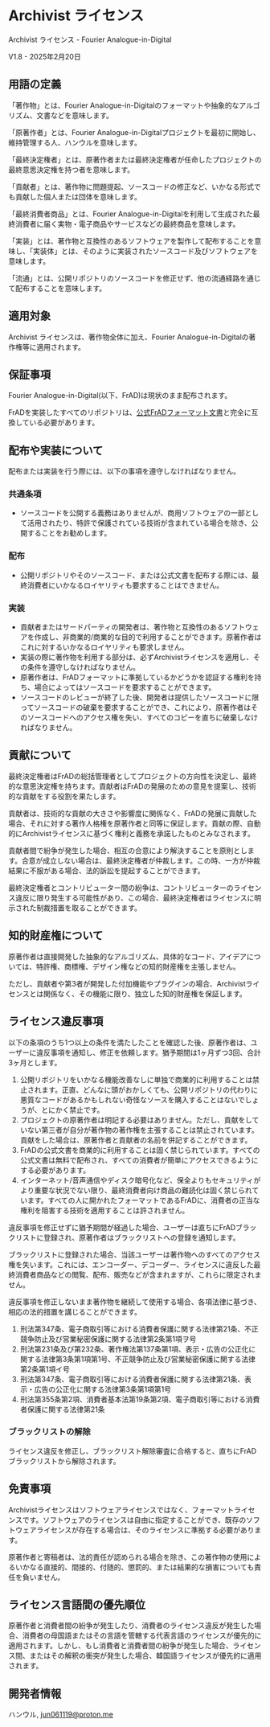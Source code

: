 # Archivist ライセンス

Archivist ライセンス - Fourier Analogue-in-Digital

V1.8 - 2025年2月20日

## 用語の定義

「著作物」とは、Fourier Analogue-in-Digitalのフォーマットや抽象的なアルゴリズム、文書などを意味します。

「原著作者」とは、Fourier Analogue-in-Digitalプロジェクトを最初に開始し、維持管理する人、ハンウルを意味します。

「最終決定権者」とは、原著作者または最終決定権者が任命したプロジェクトの最終意思決定権を持つ者を意味します。

「貢献者」とは、著作物に問題提起、ソースコードの修正など、いかなる形式でも貢献した個人または団体を意味します。

「最終消費者商品」とは、Fourier Analogue-in-Digitalを利用して生成された最終消費者に届く実物・電子商品やサービスなどの最終商品を意味します。

「実装」とは、著作物と互換性のあるソフトウェアを製作して配布することを意味し、「実装体」とは、そのように実装されたソースコード及びソフトウェアを意味します。

「流通」とは、公開リポジトリのソースコードを修正せず、他の流通経路を通じて配布することを意味します。

## 適用対象

Archivist ライセンスは、著作物全体に加え、Fourier Analogue-in-Digitalの著作権等に適用されます。

## 保証事項

Fourier Analogue-in-Digital(以下、FrAD)は現状のまま配布されます。

FrADを実装したすべてのリポジトリは、[公式FrADフォーマット文書](https://mikhael-openworkspace.notion.site/Format-specs-727affae8db043f2b50372d91d534368?pvs=4)と完全に互換している必要があります。

## 配布や実装について

配布または実装を行う際には、以下の事項を遵守しなければなりません。

### 共通条項

- ソースコードを公開する義務はありませんが、商用ソフトウェアの一部として活用されたり、特許で保護されている技術が含まれている場合を除き、公開することをお勧めします。

### 配布

- 公開リポジトリやそのソースコード、または公式文書を配布する際には、最終消費者にいかなるロイヤリティも要求することはできません。

### 実装

- 貢献者またはサードパーティの開発者は、著作物と互換性のあるソフトウェアを作成し、非商業的/商業的な目的で利用することができます。原著作者はこれに対するいかなるロイヤリティも要求しません。
- 実装の際に著作物を利用する部分は、必ずArchivistライセンスを適用し、その条件を遵守しなければなりません。
- 原著作者は、FrADフォーマットに準拠しているかどうかを認証する権利を持ち、場合によってはソースコードを要求することができます。
- ソースコードのレビューが終了した後、開発者は提供したソースコードに限ってソースコードの破棄を要求することができ、これにより、原著作者はそのソースコードへのアクセス権を失い、すべてのコピーを直ちに破棄しなければなりません。

## 貢献について

最終決定権者はFrADの総括管理者としてプロジェクトの方向性を決定し、最終的な意思決定権を持ちます。貢献者はFrADの発展のための意見を提案し、技術的な貢献をする役割を果たします。

貢献者は、技術的な貢献の大きさや影響度に関係なく、FrADの発展に貢献した場合、それに対する著作人格権を原著作者と同等に保証します。貢献の際、自動的にArchivistライセンスに基づく権利と義務を承諾したものとみなされます。

貢献者間で紛争が発生した場合、相互の合意により解決することを原則とします。合意が成立しない場合は、最終決定権者が仲裁します。この時、一方が仲裁結果に不服がある場合、法的訴訟を提起することができます。

最終決定権者とコントリビューター間の紛争は、コントリビューターのライセンス違反に限り発生する可能性があり、この場合、最終決定権者はライセンスに明示された制裁措置を取ることができます。

## 知的財産権について

原著作者は直接開発した抽象的なアルゴリズム、具体的なコード、アイデアについては、特許権、商標権、デザイン権などの知的財産権を主張しません。

ただし、貢献者や第3者が開発した付加機能やプラグインの場合、Archivistライセンスとは関係なく、その機能に限り、独立した知的財産権を保証します。

## ライセンス違反事項

以下の条項のうち1つ以上の条件を満たしたことを確認した後、原著作者は、ユーザーに違反事項を通知し、修正を依頼します。猶予期間は1ヶ月ずつ3回、合計3ヶ月とします。

1. 公開リポジトリをいかなる機能改善なしに単独で商業的に利用することは禁止されます。正直、どんなに頭がおかしくても、公開リポジトリの代わりに悪質なコードがあるかもしれない奇怪なソースを購入することはないでしょうが、とにかく禁止です。
2. プロジェクトの原著作者は明記する必要はありません。ただし、貢献をしていない第三者が自分が著作物の著作権を主張することは禁止されています。貢献をした場合は、原著作者と貢献者の名前を併記することができます。
3. FrADの公式文書を商業的に利用することは固く禁じられています。すべての公式文書は無料で配布され、すべての消費者が簡単にアクセスできるようにする必要があります。
4. インターネット/音声通信やディスク暗号化など、保全よりもセキュリティがより重要な状況でない限り、最終消費者向け商品の難読化は固く禁じられています。すべての人に開かれたフォーマットであるFrADに、消費者の正当な権利を阻害する技術を適用することは許されません。

違反事項を修正せずに猶予期間が経過した場合、ユーザーは直ちにFrADブラックリストに登録され、原著作者はブラックリストへの登録を通知します。

ブラックリストに登録された場合、当該ユーザーは著作物へのすべてのアクセス権を失います。これには、エンコーダー、デコーダー、ライセンスに違反した最終消費者商品などの閲覧、配布、販売などが含まれますが、これらに限定されません。

違反事項を修正しないまま著作物を継続して使用する場合、各項法律に基づき、相応の法的措置を講じることができます。

1. 刑法第347条、電子商取引等における消費者保護に関する法律第21条、不正競争防止及び営業秘密保護に関する法律第2条第1項ヲ号
2. 刑法第231条及び第232条、著作権法第137条第1項、表示・広告の公正化に関する法律第3条第1項第1号、不正競争防止及び営業秘密保護に関する法律第2条第1項イ号
3. 刑法第347条、電子商取引等における消費者保護に関する法律第21条、表示・広告の公正化に関する法律第3条第1項第1号
4. 刑法第355条第2項、消費者基本法第19条第2項、電子商取引等における消費者保護に関する法律第21条

### ブラックリストの解除

ライセンス違反を修正し、ブラックリスト解除審査に合格すると、直ちにFrADブラックリストから解除されます。

## 免責事項

Archivistライセンスはソフトウェアライセンスではなく、フォーマットライセンスです。ソフトウェアのライセンスは自由に指定することができ、既存のソフトウェアライセンスが存在する場合は、そのライセンスに準拠する必要があります。

原著作者と寄稿者は、法的責任が認められる場合を除き、この著作物の使用によるいかなる直接的、間接的、付随的、懲罰的、または結果的な損害についても責任を負いません。

## ライセンス言語間の優先順位

原著作者と消費者間の紛争が発生したり、消費者のライセンス違反が発生した場合、消費者の母国語またはその言語を管轄する代表言語のライセンスが優先的に適用されます。しかし、もし消費者と消費者間の紛争が発生した場合、ライセンス間、またはその解釈の衝突が発生した場合、韓国語ライセンスが優先的に適用されます。

## 開発者情報

ハンウル, <jun061119@proton.me>
